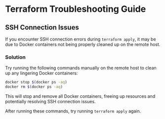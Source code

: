 # Terraform Troubleshooting Guide

## SSH Connection Issues

If you encounter SSH connection errors during `terraform apply`, it may be due to Docker containers not being properly cleaned up on the remote host.

### Solution

Try running the following commands manually on the remote host to clean up any lingering Docker containers:

```bash
docker stop $(docker ps -aq)
docker rm $(docker ps -aq)
```

This will stop and remove all Docker containers, freeing up resources and potentially resolving SSH connection issues.

After running these commands, try running `terraform apply` again.
